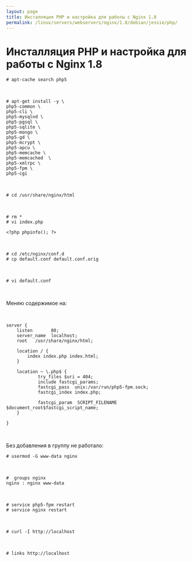 ```yaml
---
layout: page
title: Инсталляция PHP и настройка для работы с Nginx 1.8
permalink: /linux/servers/webservers/nginx/1.8/debian/jessie/php/
---
```


# Инсталляция PHP и настройка для работы с Nginx 1.8

    # apt-cache search php5

<br/>

    # apt-get install -y \
    php5-common \
    php5-cli \
    php5-mysqlnd \
    php5-pgsql \
    php5-sqlite \
    php5-mongo \
    php5-gd \
    php5-mcrypt \
    php5-apcu \
    php5-memcache \
    php5-memcached  \
    php5-xmlrpc \
    php5-fpm \
    php5-cgi

<br/>

    # cd /usr/share/nginx/html

<br/>

    # rm *
    # vi index.php

    <?php phpinfo(); ?>

<br/>

    # cd /etc/nginx/conf.d
    # cp default.conf default.conf.orig

<br/>

    # vi default.conf

<br/>

Меняю содержимое на:

<br/>

```
server {
    listen       80;
    server_name  localhost;
    root   /usr/share/nginx/html;

    location / {
        index index.php index.html;
    }

    location ~ \.php$ {
            try_files $uri = 404;
            include fastcgi_params;
            fastcgi_pass  unix:/var/run/php5-fpm.sock;
            fastcgi_index index.php;

            fastcgi_param  SCRIPT_FILENAME  $document_root$fastcgi_script_name;
    }

}
```

<br/>

Без добавления в группу не работало:

    # usermod -G www-data nginx

<br/>

    #  groups nginx
    nginx : nginx www-data

<br/>

<!--
    # cp /etc/php5/fpm/pool.d/www.conf  /etc/php5/fpm/pool.d/www.conf.orig
    # vi /etc/php5/fpm/pool.d/www.conf

    listen.mode = 0660

-->

    # service php5-fpm restart
    # service nginx restart

<br/>

    # curl -I http://localhost

<br/>

    # links http://localhost
